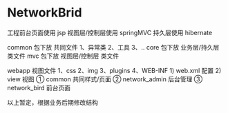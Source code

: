 # NetworkBrid
工程前台页面使用 jsp
视图层/控制层使用 springMVC
持久层使用 hibernate

common 包下放 共同文件
        1、异常类
        2、工具
        3、..
core 包下放 业务层/持久层 类文件
mvc  包下放 视图层/控制层 类文件

webapp 视图文件
        1、css
        2、img
        3、plugins
        4、WEB-INF
            1) web.xml 配置
            2) view 视图
                ① common 共同样式/页面
                ② network_admin 后台管理
                ③ network_bird 前台页面

以上暂定，根据业务后期修改结构
